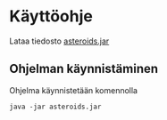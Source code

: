 # Käyttöohje
Lataa tiedosto [asteroids.jar](https://github.com/KalliMiika/ot-harjoitusty-/releases/download/viikko5/Asteroids.jar)

## Ohjelman käynnistäminen

Ohjelma käynnistetään komennolla 

```
java -jar asteroids.jar
```
